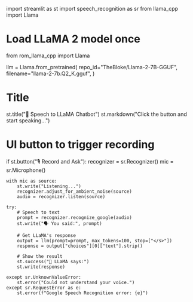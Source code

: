 import streamlit as st
import speech_recognition as sr
from llama_cpp import Llama

# Load LLaMA 2 model once
from rom_llama_cpp import Llama

llm = Llama.from_pretrained(
	repo_id="TheBloke/Llama-2-7B-GGUF",
	filename="llama-2-7b.Q2_K.gguf",
)


# Title
st.title("🎤 Speech to LLaMA Chatbot")
st.markdown("Click the button and start speaking...")

# UI button to trigger recording
if st.button("🎙️ Record and Ask"):
    recognizer = sr.Recognizer()
    mic = sr.Microphone()

    with mic as source:
        st.write("Listening...")
        recognizer.adjust_for_ambient_noise(source)
        audio = recognizer.listen(source)

    try:
        # Speech to text
        prompt = recognizer.recognize_google(audio)
        st.write("🗣️ You said:", prompt)

        # Get LLaMA's response
        output = llm(prompt=prompt, max_tokens=100, stop=["</s>"])
        response = output["choices"][0]["text"].strip()

        # Show the result
        st.success("🤖 LLaMA says:")
        st.write(response)

    except sr.UnknownValueError:
        st.error("Could not understand your voice.")
    except sr.RequestError as e:
        st.error(f"Google Speech Recognition error: {e}")

